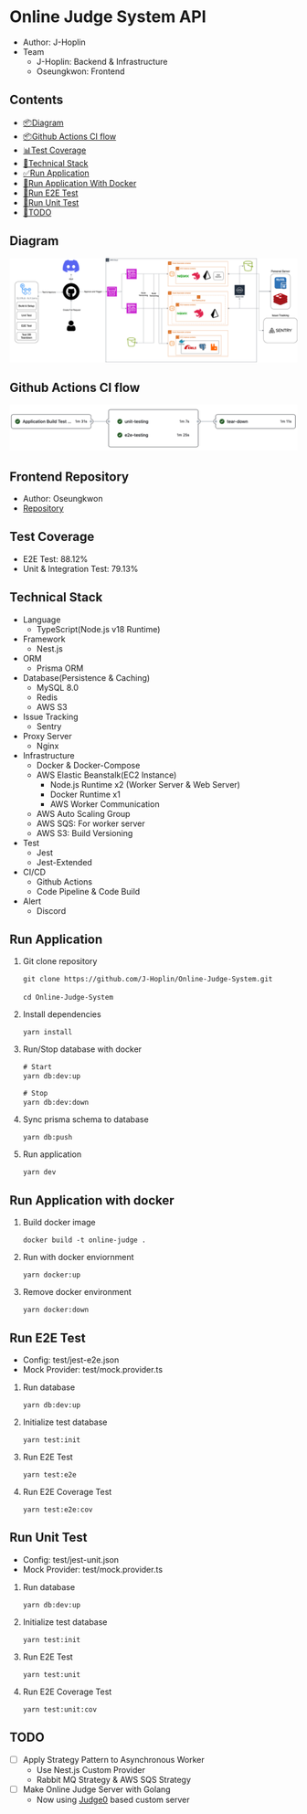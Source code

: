 # Online Judge System API

- Author: J-Hoplin
- Team
  - J-Hoplin: Backend & Infrastructure
  - Oseungkwon: Frontend

## Contents

- [📦Diagram](#diagram)
- [📦Github Actions CI flow](#github-actions-ci-flow)
- [📊Test Coverage](#test-coverage)
- [🧰Technical Stack](#technical-stack)
- [✅Run Application](#run-application)
- [🐳Run Application With Docker](#run-application-with-docker)
- [📄Run E2E Test](#run-e2e-test)
- [📄Run Unit Test](#run-unit-test)
- [📝TODO](#todo)

## Diagram

![](img/diagram.png)

## Github Actions CI flow

![](img/github-action-flow.png)

## Frontend Repository

- Author: Oseungkwon
- [Repository](https://github.com/OseungKwon/Online-Judge-System-Web)

## Test Coverage

- E2E Test: 88.12%
- Unit & Integration Test: 79.13%

## Technical Stack

- Language
  - TypeScript(Node.js v18 Runtime)
- Framework
  - Nest.js
- ORM
  - Prisma ORM
- Database(Persistence & Caching)
  - MySQL 8.0
  - Redis
  - AWS S3
- Issue Tracking
  - Sentry
- Proxy Server
  - Nginx
- Infrastructure
  - Docker & Docker-Compose
  - AWS Elastic Beanstalk(EC2 Instance)
    - Node.js Runtime x2 (Worker Server & Web Server)
    - Docker Runtime x1
    - AWS Worker Communication
  - AWS Auto Scaling Group
  - AWS SQS: For worker server
  - AWS S3: Build Versioning
- Test
  - Jest
  - Jest-Extended
- CI/CD
  - Github Actions
  - Code Pipeline & Code Build
- Alert
  - Discord

## Run Application

1. Git clone repository

   ```
   git clone https://github.com/J-Hoplin/Online-Judge-System.git

   cd Online-Judge-System
   ```

2. Install dependencies

   ```
   yarn install
   ```

3. Run/Stop database with docker

   ```
   # Start
   yarn db:dev:up
   ```

   ```
   # Stop
   yarn db:dev:down
   ```

4. Sync prisma schema to database

   ```
   yarn db:push
   ```

5. Run application

   ```
   yarn dev
   ```

## Run Application with docker

1. Build docker image

   ```
   docker build -t online-judge .
   ```

2. Run with docker enviornment

   ```
   yarn docker:up
   ```

3. Remove docker environment

   ```
   yarn docker:down
   ```

## Run E2E Test

- Config: test/jest-e2e.json
- Mock Provider: test/mock.provider.ts

1. Run database

   ```
   yarn db:dev:up
   ```

2. Initialize test database

   ```
   yarn test:init
   ```

3. Run E2E Test

   ```
   yarn test:e2e
   ```

4. Run E2E Coverage Test

   ```
   yarn test:e2e:cov
   ```

## Run Unit Test

- Config: test/jest-unit.json
- Mock Provider: test/mock.provider.ts

1. Run database

   ```
   yarn db:dev:up
   ```

2. Initialize test database

   ```
   yarn test:init
   ```

3. Run E2E Test

   ```
   yarn test:unit
   ```

4. Run E2E Coverage Test

   ```
   yarn test:unit:cov
   ```

## TODO

- [ ] Apply Strategy Pattern to Asynchronous Worker
  - Use Nest.js Custom Provider
  - Rabbit MQ Strategy & AWS SQS Strategy
- [ ] Make Online Judge Server with Golang
  - Now using [Judge0](https://judge0.com) based custom server
